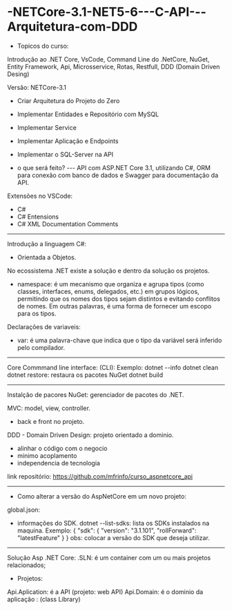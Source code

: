 # -NETCore-3.1-NET5-6---C-API---Arquitetura-com-DDD

- Topicos do curso:

Introdução ao .NET Core, VsCode, Command Line do .NetCore, NuGet, Entity Framework, Api, Microsservice, Rotas, Restfull, DDD (Domain Driven Desing)

Versão: NETCore-3.1
- Criar Arquitetura do Projeto do Zero
- Implementar Entidades e Repositório com MySQL
- Implementar Service
- Implementar Aplicação e Endpoints
- Implementar o SQL-Server na API


- o que será feito?
--- API com ASP.NET Core 3.1, utilizando C#, ORM para conexão com banco de dados e Swagger para documentação da API.


Extensões no VSCode:
- C#
- C# Entensions
- C# XML Documentation Comments
________________________________________________

Introdução a linguagem C#:
- Orientada a Objetos.


No ecossistema .NET existe a solução e dentro da solução os projetos.


- namespace: é um mecanismo que organiza e agrupa tipos (como classes, interfaces, enums, delegados, etc.) em grupos lógicos, permitindo que os nomes dos tipos sejam distintos e evitando conflitos de nomes. Em outras palavras, é uma forma de fornecer um escopo para os tipos.


Declarações de variaveis:
- var: é uma palavra-chave que indica que o tipo da variável será inferido pelo compilador.

________________________________________________

Core Commmand line interface: (CLI): 
Exemplo: dotnet --info
dotnet clean
dotnet restore: restaura os pacotes NuGet
dotnet build
________________________________________________

Instalção de pacores NuGet: gerenciador de pacotes do .NET.

MVC: model, view, controller.
- back e front no projeto.


DDD - Domain Driven Design: projeto orientado a dominio.
- alinhar o código com o negocio
- minimo acoplamento
- independencia de tecnologia


link repositório: https://github.com/mfrinfo/curso_aspnetcore_api

________________________________________________


- Como alterar a versão do AspNetCore em um novo projeto:

global.json:
- informações do SDK.
dotnet --list-sdks: lista os SDKs instalados na maquina.
Exemplo:
{
    "sdk": {
        "version": "3.1.101",
        "rollForward": "latestFeature"
    }
}
obs: colocar a versão do SDK que deseja utilizar.

________________________________________________


Solução Asp .NET Core:
.SLN: é um container com um ou mais projetos relacionados;

- Projetos:


Api.Aplication:  é a API (projeto: web API)
Api.Domain: é o dominio da aplicação : (class Library)

